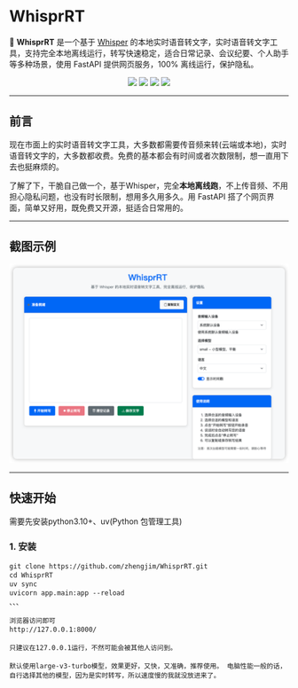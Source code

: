 # WhisprRT

🚀 **WhisprRT** 是一个基于 [Whisper](https://github.com/openai/whisper) 的本地实时语音转文字，实时语音转文字工具，支持完全本地离线运行，转写快速稳定，适合日常记录、会议纪要、个人助手等多种场景，使用 FastAPI 提供网页服务，100% 离线运行，保护隐私。

<p align="center">
  <img src="https://img.shields.io/badge/whisper-local-blue?style=flat-square">
  <img src="https://img.shields.io/badge/fastapi-powered-success?style=flat-square">
  <img src="https://img.shields.io/badge/privacy-100%25%20offline-orange?style=flat-square">
  <img src="https://img.shields.io/badge/license-MIT-brightgreen?style=flat-square">
</p>

---

## 前言

现在市面上的实时语音转文字工具，大多数都需要传音频来转(云端或本地)，实时语音转文字的，大多数都收费。免费的基本都会有时间或者次数限制，想一直用下去也挺麻烦的。

了解了下，干脆自己做一个，基于Whisper，完全**本地离线跑**，不上传音频、不用担心隐私问题，也没有时长限制，想用多久用多久。用 FastAPI 搭了个网页界面，简单又好用，既免费又开源，挺适合日常用的。

---

## 截图示例

![1.png](./static/1.png)

---

## 快速开始

需要先安装python3.10+、uv(Python 包管理工具)

### 1. 安装

```
git clone https://github.com/zhengjim/WhisprRT.git
cd WhisprRT
uv sync
uvicorn app.main:app --reload
、、、

浏览器访问即可
http://127.0.0.1:8000/

只建议在127.0.0.1运行，不然可能会被其他人访问到。

默认使用large-v3-turbo模型，效果更好，又快，又准确，推荐使用。 电脑性能一般的话，自行选择其他的模型，因为是实时转写，所以速度慢的我就没放进来了。